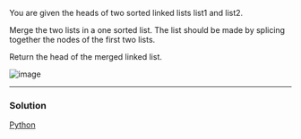 You are given the heads of two sorted linked lists list1 and list2.

Merge the two lists in a one sorted list. The list should be made by splicing together the nodes of the first two lists.

Return the head of the merged linked list.

![image](https://user-images.githubusercontent.com/22523309/170546619-956e9e0b-81a8-4bc8-b476-b60fa9f83670.png)

<hr>
<h3>Solution</h3>
<a href="https://github.com/anikpuranik/LeetCode/blob/main/Python/Problem%2021:%20Merge%20Two%20Sorted%20Lists.md">Python</a>
